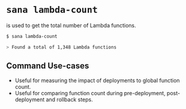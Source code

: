 # `sana lambda-count`

is used to get the total number of Lambda functions.

```sh
$ sana lambda-count

> Found a total of 1,348 Lambda functions
```

## Command Use-cases

- Useful for measuring the impact of deployments to global function count.
- Useful for comparing function count during pre-deployment, post-deployment and rollback steps.
